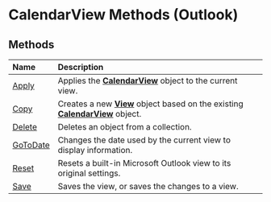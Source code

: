 
# CalendarView Methods (Outlook)

## Methods



|**Name**|**Description**|
|:-----|:-----|
|[Apply](274edf67-7a3b-8132-3990-a07fa30b5024.md)|Applies the  **[CalendarView](37e078b9-9fc6-5894-b043-06d7257666a8.md)** object to the current view.|
|[Copy](ed33fd43-f36a-99e2-db61-9482423a9558.md)|Creates a new  **[View](41c8d149-9912-1685-4c8b-3c849cc6f1ed.md)** object based on the existing **[CalendarView](37e078b9-9fc6-5894-b043-06d7257666a8.md)** object.|
|[Delete](90a07253-844e-d40b-6450-c97a9cf85c58.md)|Deletes an object from a collection.|
|[GoToDate](f54ad557-4529-b598-1314-c277ddba8495.md)|Changes the date used by the current view to display information.|
|[Reset](222b2537-4d70-6a12-97f2-5034a262655b.md)|Resets a built-in Microsoft Outlook view to its original settings.|
|[Save](19cea2c8-39bd-875c-2cde-50d19f25f73b.md)|Saves the view, or saves the changes to a view.|
